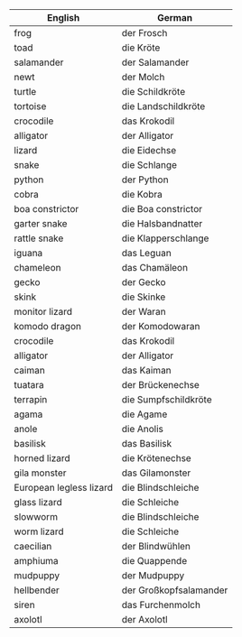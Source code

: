 
| English                 | German                 |
| ----------------------- | ---------------------- |
| frog                    | der Frosch             |
| toad                    | die Kröte              |
| salamander              | der Salamander         |
| newt                    | der Molch              |
| turtle                  | die Schildkröte        |
| tortoise                | die Landschildkröte    |
| crocodile               | das Krokodil           |
| alligator               | der Alligator          |
| lizard                  | die Eidechse           |
| snake                   | die Schlange           |
| python                  | der Python             |
| cobra                   | die Kobra              |
| boa constrictor         | die Boa constrictor    |
| garter snake            | die Halsbandnatter     |
| rattle snake            | die Klapperschlange    |
| iguana                  | das Leguan             |
| chameleon               | das Chamäleon          |
| gecko                   | der Gecko              |
| skink                   | die Skinke             |
| monitor lizard          | der Waran              |
| komodo dragon           | der Komodowaran        |
| crocodile               | das Krokodil           |
| alligator               | der Alligator          |
| caiman                  | das Kaiman             |
| tuatara                 | der Brückenechse       |
| terrapin                | die Sumpfschildkröte   |
| agama                   | die Agame              |
| anole                   | die Anolis             |
| basilisk                | das Basilisk           |
| horned lizard           | die Krötenechse        |
| gila monster            | das Gilamonster        |
| European legless lizard | die Blindschleiche     |
| glass lizard            | die Schleiche          |
| slowworm                | die Blindschleiche     |
| worm lizard             | die Schleiche          |
| caecilian               | der Blindwühlen        |
| amphiuma                | die Quappende          |
| mudpuppy                | der Mudpuppy           |
| hellbender              | der Großkopfsalamander |
| siren                   | das Furchenmolch       |
| axolotl                 | der Axolotl            |